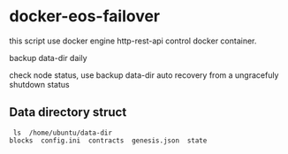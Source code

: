 # docker-eos-failover

this script use docker engine http-rest-api control docker container.

backup data-dir daily 

check node status, use backup data-dir auto recovery from a ungracefuly shutdown status

## Data directory struct

```shell
 ls  /home/ubuntu/data-dir
blocks  config.ini  contracts  genesis.json  state
```

